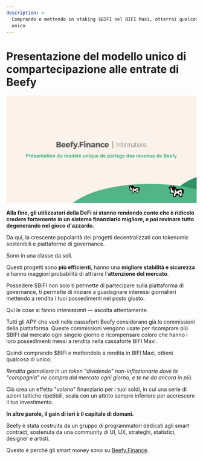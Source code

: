 ```yaml
---
description: >-
  Comprando e mettendo in staking $BIFI nel BIFI Maxi, otterrai qualcosa di
  unico
---
```


# Presentazione del modello unico di compartecipazione alle entrate di Beefy

![](../../.gitbook/assets/bulletin-introducing-beefys-unique-revenue-share-model.png)

**Alla fine, gli utilizzatori della DeFi si stanno rendendo conto che è ridicolo credere fortemente in un sistema finanziario migliore, e poi rovinare tutto degenerando nel gioco d'azzardo.**

Da qui, la crescente popolarità dei progetti decentralizzati con tokenomic sostenibili e piattaforme di governance.

Sono in una classe da soli.

Questi progetti sono **più efficienti**, hanno una **migliore stabilità e sicurezza** e hanno maggiori probabilità di attrarre l'**attenzione del mercato**.

Possedere $BIFI non solo ti permette di partecipare sulla piattaforma di governance, ti permette di iniziare a guadagnare interessi giornalieri mettendo a rendita i tuoi possedimenti nel posto giusto.

Qui le cose si fanno _interessanti_ — ascolta attentamente.

Tutti gli APY che vedi nelle casseforti Beefy considerano già le commissioni della piattaforma. Queste commissioni vengono usate per ricomprare più $BIFI dal mercato ogni singolo giorno e ricompensare coloro che hanno i loro possedimenti messi a rendita nella cassaforte BIFI Maxi.

Quindi comprando $BIFI e mettendolo a rendita in BIFI Maxi, ottieni qualcosa di unico:

_Rendita giornaliera in un token "dividendo" non-inflazionario dove la "compagnia" ne compra dal mercato ogni giorno, e te ne da ancora in più._

Ciò crea un effetto "volano" finanziario per i tuoi soldi, in cui una serie di azioni tattiche ripetibili, scala con un attrito sempre inferiore per accrescere il tuo investimento.

**In altre parole, il gain di ieri è il capitale di domani.**

Beefy è stata costruita da un gruppo di programmatori dedicati agli smart contract, sostenuta da una community di UI, UX, strateghi, statistici, designer e artisti.

Questo è perché gli smart money sono su [Beefy.Finance](https://www.beefy.finance/).
